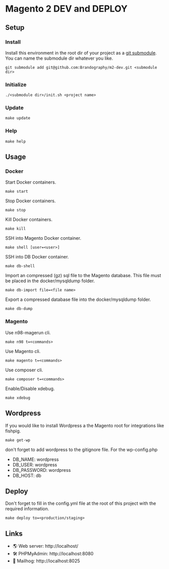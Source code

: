 # Magento 2 DEV and DEPLOY
## Setup
### Install
Install this environment in the root dir of your project as a [git submodule](https://git-scm.com/book/en/v2/Git-Tools-Submodules). You can name the submodule dir whatever you like.
```
git submodule add git@github.com:Brandography/m2-dev.git <submodule dir>
```
### Initialize
```
./<submodule dir>/init.sh <project name>
```
### Update
```
make update
```
### Help
```
make help
```
## Usage
### Docker
Start Docker containers.
```
make start
```
Stop Docker containers.
```
make stop
```
Kill Docker containers.
```
make kill
```
SSH into Magento Docker container.
```
make shell [user=<user>]
```
SSH into DB Docker container.
```
make db-shell
```
Import an compressed (gz) sql file to the Magento database. This file must be placed in the docker/mysqldump folder.
```
make db-import file=<file name>
```
Export a compressed database file into the docker/mysqldump folder.
```
make db-dump
```
### Magento
Use n98-magerun cli.
```
make n98 t=<commands>
```
Use Magento cli.
```
make magento t=<commands>
```
Use composer cli.
```
make composer t=<commands>
```
Enable/Disable xdebug.
```
make xdebug
```
## Wordpress
If you would like to install Wordpress a the Magento root for integrations like fishpig.
```
make get-wp
```
don't forget to add wordpress to the gitignore file.
For the wp-config.php
- DB_NAME: wordpress
- DB_USER: wordpress
- DB_PASSWORD: wordpress
- DB_HOST: db

## Deploy
Don't forget to fill in the config.yml file at the root of this project with the required information.

```
make deploy to=<production/staging>
```
## Links
- 🌎 Web server:    http://localhost/
- 🛠 ️PHPMyAdmin:    http://localhost:8080
- 📧 Mailhog:       http://localhost:8025